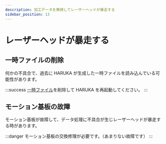 ```yaml
---
description: 加工データを無視してレーザーヘッドが暴走する
sidebar_position: 13
---
```


# レーザーヘッドが暴走する

## 一時ファイルの削除

何かの不具合で、過去に HARUKA が生成した一時ファイルを読み込んでいる可能性があります。

:::success
[一時ファイル](/docs/soft/harukaganishinai/fairu)を削除して HARUKA を再起動してください。
:::

## モーション基板の故障

モーション基板が故障して、データ処理に不具合が生じレーザーヘッドが暴走する時があります。

:::danger
モーション基板の交換修理が必要です。（あまりない故障です）
:::



